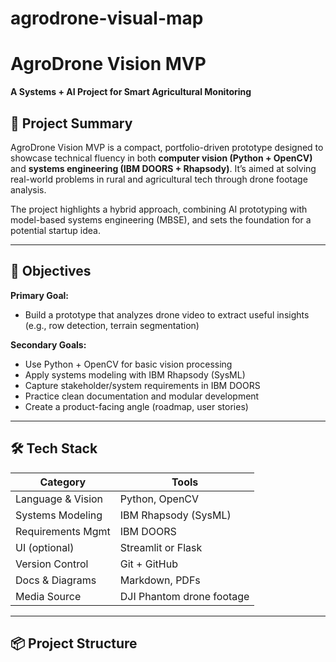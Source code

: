 # agrodrone-visual-map

# AgroDrone Vision MVP

**A Systems + AI Project for Smart Agricultural Monitoring**

## 🌱 Project Summary

AgroDrone Vision MVP is a compact, portfolio-driven prototype designed to showcase technical fluency in both **computer vision (Python + OpenCV)** and **systems engineering (IBM DOORS + Rhapsody)**. It’s aimed at solving real-world problems in rural and agricultural tech through drone footage analysis.

The project highlights a hybrid approach, combining AI prototyping with model-based systems engineering (MBSE), and sets the foundation for a potential startup idea.

---

## 🎯 Objectives

**Primary Goal:**
- Build a prototype that analyzes drone video to extract useful insights (e.g., row detection, terrain segmentation)

**Secondary Goals:**
- Use Python + OpenCV for basic vision processing
- Apply systems modeling with IBM Rhapsody (SysML)
- Capture stakeholder/system requirements in IBM DOORS
- Practice clean documentation and modular development
- Create a product-facing angle (roadmap, user stories)

---

## 🛠 Tech Stack

| Category           | Tools                         |
|--------------------|-------------------------------|
| Language & Vision  | Python, OpenCV                |
| Systems Modeling   | IBM Rhapsody (SysML)          |
| Requirements Mgmt  | IBM DOORS                     |
| UI (optional)      | Streamlit or Flask            |
| Version Control    | Git + GitHub                  |
| Docs & Diagrams    | Markdown, PDFs                |
| Media Source       | DJI Phantom drone footage     |

---

## 📦 Project Structure

